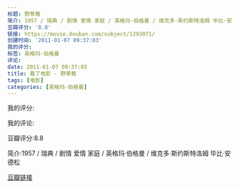 ```yaml
---
标题: 野草莓
简介: 1957 / 瑞典 / 剧情 爱情 家庭 / 英格玛·伯格曼 / 维克多·斯约斯特洛姆 毕比·安德松
豆瓣评分: '8.8'
链接: https://movie.douban.com/subject/1293071/
创建时间: '2011-01-07 09:37:03'
我的评分:
标签: 英格玛·伯格曼
评论:
date: 2011-01-07 09:37:03
title: 看了电影 - 野草莓
tags: [电影]
categories: [英格玛·伯格曼]
---
```


我的评分:

我的评论:

豆瓣评分:8.8

简介:1957 / 瑞典 / 剧情 爱情 家庭 / 英格玛·伯格曼 / 维克多·斯约斯特洛姆 毕比·安德松

[豆瓣链接](https://movie.douban.com/subject/1293071/)

